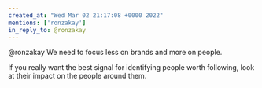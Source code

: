 ```yaml
---
created_at: "Wed Mar 02 21:17:08 +0000 2022"
mentions: ['ronzakay']
in_reply_to: @ronzakay
---
```


@ronzakay We need to focus less on brands and more on people. 

If you really want the best signal for identifying people worth following, look at their impact on the people around them.